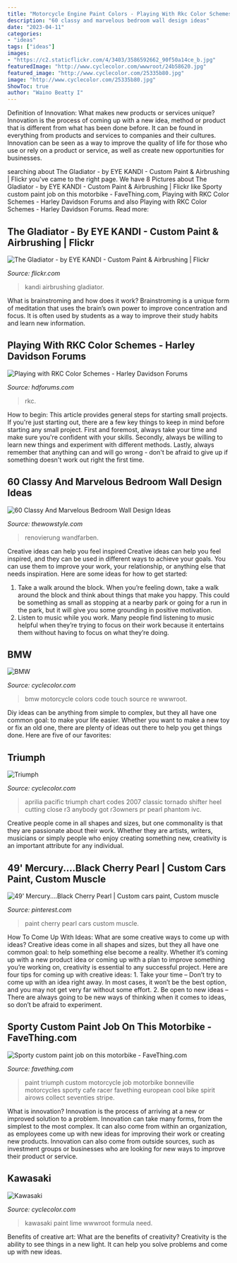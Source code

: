 ```yaml
---
title: "Motorcycle Engine Paint Colors - Playing With Rkc Color Schemes"
description: "60 classy and marvelous bedroom wall design ideas"
date: "2023-04-11"
categories:
- "ideas"
tags: ["ideas"]
images:
- "https://c2.staticflickr.com/4/3403/3586592662_90f50a14ce_b.jpg"
featuredImage: "http://www.cyclecolor.com/wwwroot/24b58620.jpg"
featured_image: "http://www.cyclecolor.com/25335b80.jpg"
image: "http://www.cyclecolor.com/25335b80.jpg"
ShowToc: true
author: "Waino Beatty I"
---
```



Definition of Innovation: What makes new products or services unique?
Innovation is the process of coming up with a new idea, method or product that is different from what has been done before. It can be found in everything from products and services to companies and their cultures. Innovation can be seen as a way to improve the quality of life for those who use or rely on a product or service, as well as create new opportunities for businesses.

	

		
searching about The Gladiator - by EYE KANDI - Custom Paint &amp; Airbrushing | Flickr you've came to the right page. We have 8 Pictures about The Gladiator - by EYE KANDI - Custom Paint &amp; Airbrushing | Flickr like Sporty custom paint job on this motorbike - FaveThing.com, Playing with RKC Color Schemes - Harley Davidson Forums and also Playing with RKC Color Schemes - Harley Davidson Forums. Read more:
		
    
## The Gladiator - By EYE KANDI - Custom Paint &amp; Airbrushing | Flickr

<img loading=lazy src="https://c2.staticflickr.com/4/3403/3586592662_90f50a14ce_b.jpg" onerror="this.onerror=null;this.src='https://tse1.mm.bing.net/th?id=OIP.i3Bllwb9Sxni2WXk1KTfBwHaFj&amp;pid=15.1';" alt="The Gladiator - by EYE KANDI - Custom Paint &amp; Airbrushing | Flickr">

_Source: flickr.com_

>kandi airbrushing gladiator. 

	

What is brainstroming and how does it work?
Brainstroming is a unique form of meditation that uses the brain’s own power to improve concentration and focus. It is often used by students as a way to improve their study habits and learn new information.

    
## Playing With RKC Color Schemes - Harley Davidson Forums

<img loading=lazy src="https://www.hdforums.com/forum/attachments/touring-models/135375d1282746812-playing-with-rkc-color-schemes-2009-harley-davidson-road-king-classic-side-viewseatpipingsidecovernoshieldsolo.jpg" onerror="this.onerror=null;this.src='https://tse1.mm.bing.net/th?id=OIP.wYTP7bfbU07MzAIlgvjoFAHaEp&amp;pid=15.1';" alt="Playing with RKC Color Schemes - Harley Davidson Forums">

_Source: hdforums.com_

>rkc. 

	

How to begin: This article provides general steps for starting small projects.
If you're just starting out, there are a few key things to keep in mind before starting any small project. First and foremost, always take your time and make sure you're confident with your skills. Secondly, always be willing to learn new things and experiment with different methods. Lastly, always remember that anything can and will go wrong - don't be afraid to give up if something doesn't work out right the first time.

    
## 60 Classy And Marvelous Bedroom Wall Design Ideas

<img loading=lazy src="https://www.thewowstyle.com/wp-content/uploads/2016/08/Bedroom-Accent-Wall-Benjamin-Moore-Colors.jpg" onerror="this.onerror=null;this.src='https://tse1.mm.bing.net/th?id=OIP.SgMuj64UvMHvQDXNx4TG4gHaJ4&amp;pid=15.1';" alt="60 Classy And Marvelous Bedroom Wall Design Ideas">

_Source: thewowstyle.com_

>renovierung wandfarben. 

	

Creative ideas can help you feel inspired
Creative ideas can help you feel inspired, and they can be used in different ways to achieve your goals. You can use them to improve your work, your relationship, or anything else that needs inspiration. Here are some ideas for how to get started: 
1. Take a walk around the block. When you’re feeling down, take a walk around the block and think about things that make you happy. This could be something as small as stopping at a nearby park or going for a run in the park, but it will give you some grounding in positive motivation. 
2. Listen to music while you work. Many people find listening to music helpful when they’re trying to focus on their work because it entertains them without having to focus on what they’re doing.

    
## BMW

<img loading=lazy src="https://cyclecolor.com/wwwroot/2614aa80.jpg" onerror="this.onerror=null;this.src='https://tse3.mm.bing.net/th?id=OIP.4Y8NUBmtOWK1G3aWREiGiwHaFW&amp;pid=15.1';" alt="BMW">

_Source: cyclecolor.com_

>bmw motorcycle colors code touch source re wwwroot. 

	

Diy ideas can be anything from simple to complex, but they all have one common goal: to make your life easier. Whether you want to make a new toy or fix an old one, there are plenty of ideas out there to help you get things done. Here are five of our favorites: 

    
## Triumph

<img loading=lazy src="http://www.cyclecolor.com/25335b80.jpg" onerror="this.onerror=null;this.src='https://tse3.mm.bing.net/th?id=OIP.4yBBQofdwgKsvjMCHdRiIQHaFx&amp;pid=15.1';" alt="Triumph">

_Source: cyclecolor.com_

>aprilia pacific triumph chart codes 2007 classic tornado shifter heel cutting close r3 anybody got r3owners pr pearl phantom ivc. 

	

Creative people come in all shapes and sizes, but one commonality is that they are passionate about their work. Whether they are artists, writers, musicians or simply people who enjoy creating something new, creativity is an important attribute for any individual.

    
## 49&#039; Mercury....Black Cherry Pearl | Custom Cars Paint, Custom Muscle

<img loading=lazy src="https://i.pinimg.com/736x/a2/71/b4/a271b4afaf588aad08245e37b4009918.jpg" onerror="this.onerror=null;this.src='https://tse2.mm.bing.net/th?id=OIP.3xfqa-jKjQJ1cpmp-XABQQHaHY&amp;pid=15.1';" alt="49&#039; Mercury....Black Cherry Pearl | Custom cars paint, Custom muscle">

_Source: pinterest.com_

>paint cherry pearl cars custom muscle. 

	

How To Come Up With Ideas: What are some creative ways to come up with ideas?
Creative ideas come in all shapes and sizes, but they all have one common goal: to help something else become a reality. Whether it’s coming up with a new product idea or coming up with a plan to improve something you’re working on, creativity is essential to any successful project. Here are four tips for coming up with creative ideas: 1. Take your time – Don’t try to come up with an idea right away. In most cases, it won’t be the best option, and you may not get very far without some effort. 2. Be open to new ideas – There are always going to be new ways of thinking when it comes to ideas, so don’t be afraid to experiment. 
    
## Sporty Custom Paint Job On This Motorbike - FaveThing.com

<img loading=lazy src="http://www.favething.com/uploads/images/main-fave-images/sporty_custom_paint_job_on_this_motorbike-1.jpg" onerror="this.onerror=null;this.src='https://tse2.mm.bing.net/th?id=OIP.PN_DEdsQRGd-MFj_qvgHsQHaLL&amp;pid=15.1';" alt="Sporty custom paint job on this motorbike - FaveThing.com">

_Source: favething.com_

>paint triumph custom motorcycle job motorbike bonneville motorcycles sporty cafe racer favething european cool bike spirit airows collect seventies stripe. 

	

What is innovation?
Innovation is the process of arriving at a new or improved solution to a problem. Innovation can take many forms, from the simplest to the most complex. It can also come from within an organization, as employees come up with new ideas for improving their work or creating new products. Innovation can also come from outside sources, such as investment groups or businesses who are looking for new ways to improve their product or service.

    
## Kawasaki

<img loading=lazy src="http://www.cyclecolor.com/wwwroot/24b58620.jpg" onerror="this.onerror=null;this.src='https://tse3.mm.bing.net/th?id=OIP.GIsL22SU3Kwh6mxl9UyjhwHaEX&amp;pid=15.1';" alt="Kawasaki">

_Source: cyclecolor.com_

>kawasaki paint lime wwwroot formula need. 

	

Benefits of creative art: What are the benefits of creativity?
Creativity is the ability to see things in a new light. It can help you solve problems and come up with new ideas.

